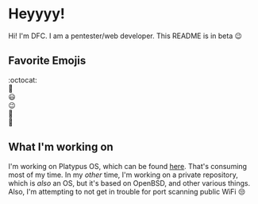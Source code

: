 # Heyyyy!
Hi! I'm DFC. I am a pentester/web developer. This README is in beta :wink:
## Favorite Emojis
:octocat:
<br>
:potato:
<br>
:smiley:
<br>
:wink:
<br>
:chicken:
<br>
:egg:
## What I'm working on
I'm working on Platypus OS, which can be found [here](https://github.com/Platypus-Tech/platypus-os-desktop-pre-alpha). That's consuming most of my time. In my _other_ time, I'm working on a private repository, which is _also_ an OS, but it's based on OpenBSD, and other various things. Also, I'm attempting to not get in trouble for port scanning public WiFi :unamused:

